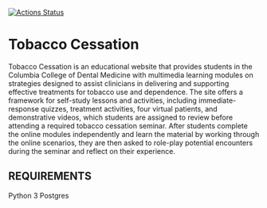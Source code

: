 [![Actions Status](https://github.com/ccnmtl/tobaccocessation/workflows/build-and-test/badge.svg)](https://github.com/ccnmtl/tobaccocessation/actions)

Tobacco Cessation
==========


Tobacco Cessation is an educational website that provides students in the Columbia College of Dental Medicine with multimedia learning modules on strategies designed to assist clinicians in delivering and supporting effective treatments for tobacco use and dependence. The site offers a framework for self-study lessons and activities, including immediate-response quizzes, treatment activities, four virtual patients, and demonstrative videos, which students are assigned to review before attending a required tobacco cessation seminar. After students complete the online modules independently and learn the material by working through the online scenarios, they are then asked to role-play potential encounters during the seminar and reflect on their experience.


REQUIREMENTS
------------
Python 3 
Postgres  
